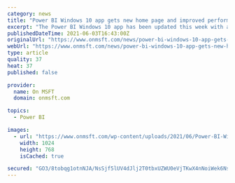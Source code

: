 ```yaml
---
category: news
title: "Power BI Windows 10 app gets new home page and improved performance"
excerpt: "The Power BI Windows 10 app has been updated this week with a new home page design and some performance improvements."
publishedDateTime: 2021-06-03T16:43:00Z
originalUrl: "https://www.onmsft.com/news/power-bi-windows-10-app-gets-new-home-page-and-improved-performance"
webUrl: "https://www.onmsft.com/news/power-bi-windows-10-app-gets-new-home-page-and-improved-performance"
type: article
quality: 37
heat: 37
published: false

provider:
  name: On MSFT
  domain: onmsft.com

topics:
  - Power BI

images:
  - url: "https://www.onmsft.com/wp-content/uploads/2021/06/Power-BI-Windows-10-app.jpg"
    width: 1024
    height: 768
    isCached: true

secured: "GO3/8tobqg1otnNJA/NsSjf5lUV4dJlj2T0tbxUZWU0eVjTKwX4nNoiWek6NsP7bW2/CbOIsCXCTFTl5Jsj7UsMk5yAzqxCTwLRHyCDnVpgat9LxlJv9JP69hWDiZakrcMhIUkUHoZoQppMWwocm/miSd8GYNymE+rWNWPcJbJm8kpG9SyBzdu2JQXBQzGFRwUIXoxD3sei9nYBb5syqX0T0VePsmOoOqRJfgtARxAEczEYC143MYNcsZNaUCpDeMgt/aPKb2syjFKvvQQAtpBWUNcXlKV3Hv6jhqUXOtkrQVWuhmbGZsgBuwcWMyV4/Zdaii53DJLecNDaGC1mxNicD+qZQq1yvzFsgbtHT9fc=;xGMdZzf75IN8FaPs50I1fA=="
---
```


